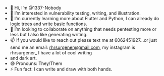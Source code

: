 - 👋 Hi, I’m @1337-Nobody
- 👀 I’m interested in vulnerability testing, writing, and illustration. 
- 🌱 I’m currently learning more about Flutter and Python, I can already do logic trees and write basic functions.
- 💞️ I’m looking to collaborate on anything that needs pentesting more or less but I also like generating writing. 
- 📫 If you would like to reach out please text me at 6062451927...or just send me an email: rhrsurgener@gmail.com, my instagram is rhrsurgener_ I have a lot of cool writing
- and dark art. 
- 😄 Pronouns: They/Them
- ⚡ Fun fact: I can write and draw with both hands. 

<!---
1337-Nobody/1337-Nobody is a ✨ special ✨ repository because its `README.md` (this file) appears on your GitHub profile.
You can click the Preview link to take a look at your changes.
--->
